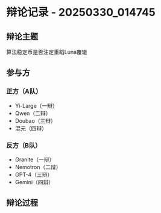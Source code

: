 
# 辩论记录 - 20250330_014745

## 辩论主题

算法稳定币是否注定重蹈Luna覆辙

## 参与方

### 正方（A队）

- Yi-Large（一辩）
- Qwen（二辩）
- Doubao（三辩）
- 混元（四辩）

### 反方（B队）

- Granite（一辩）
- Nemotron（二辩）
- GPT-4（三辩）
- Gemini（四辩）

## 辩论过程

